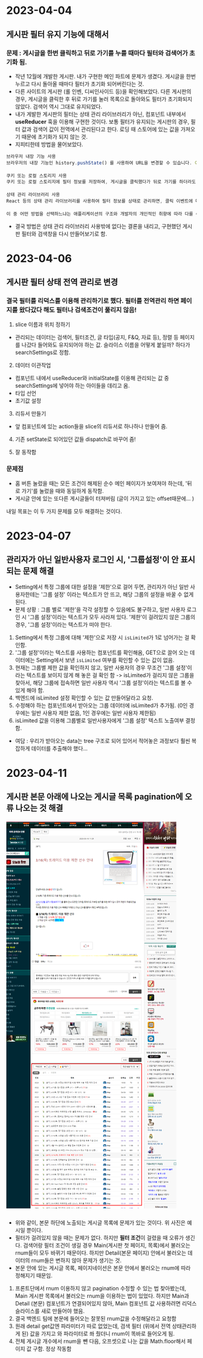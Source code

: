 # 2023-04-04

## 게시판 필터 유지 기능에 대해서
### 문제 : 게시글을 한번 클릭하고 뒤로 가기를 누를 때마다 필터와 검색어가 초기화 됨. 
- 작년 12월에 개발한 게시판. 내가 구현한 메인 파트에 문제가 생겼다. 게시글을 한번 누르고 다시 돌아올 때마다 필터가 초기화 되어버린다는 것.
- 다른 사이트의 게시판 (롤 인벤, 디씨인사이드 등)을 확인해보았다. 다른 게시판의 경우, 게시글을 클릭한 후 뒤로 가기를 눌러 목록으로 돌아와도 필터가 초기화되지 않았다. 검색어 역시 그대로 유지되었다.
- 내가 게발한 게시판의 필터는 상태 관리 라이브러리가 아닌, 컴포넌트 내부에서 **useReducer** 훅을 이용해 구현한 것이다. 보통 필터가 유지되는 게시판의 경우, 필터 값과 검색어 값이 전역에서 관리된다고 한다. 로딩 때 스토어에 있는 값을 가져오기 때문에 초기화가 되지 않는 것.
- 지피티한테 방법을 물어보았다.
```js
브라우저 내장 기능 사용
브라우저의 내장 기능인 history.pushState() 를 사용하여 URL을 변경할 수 있습니다. 이를 이용하면 뒤로 가기를 했을 때도 이전 상태를 유지할 수 있습니다. 예를 들어, 게시글을 클릭했을 때 필터 정보와 함께 URL을 변경하여 이를 유지할 수 있습니다.

쿠키 또는 로컬 스토리지 사용
쿠키 또는 로컬 스토리지에 필터 정보를 저장하여, 게시글을 클릭했다가 뒤로 가기를 하더라도 정보를 유지할 수 있습니다. 이 방법은 브라우저가 닫히거나, 사용자가 직접 삭제하지 않는 이상 정보가 계속 유지됩니다.

상태 관리 라이브러리 사용
React 등의 상태 관리 라이브러리를 사용하여 필터 정보를 상태로 관리하면, 클릭 이벤트에 따라 상태를 업데이트하고 이를 유지할 수 있습니다. 이 방법은 상태 관리 라이브러리를 사용하는 애플리케이션에서 일반적으로 사용됩니다.

이 중 어떤 방법을 선택하느냐는 애플리케이션의 구조와 개발자의 개인적인 취향에 따라 다를 수 있습니다.
```
- 결국 방법은 상태 관리 라이브러리 사용밖에 없다는 결론을 내리고, 구현했던 게시판 필터와 검색창을 다시 만들어보기로 함.

# 2023-04-06
## 게시판 필터 상태 전역 관리로 변경 
### 결국 필터를 리덕스를 이용해 관리하기로 했다. 필터를 전역관리 하면 페이지를 왔다갔다 해도 필터나 검색조건이 풀리지 않음! 
1. slice 이름과 위치 정하기 
- 관리되는 데이터는 검색어, 필터조건, 글 타입(공지, F&Q, 자료 등), 정렬 등 페이지를 나갔다 들어와도 유지되어야 하는 값. 슬라이스 이름을 어떻게 붙일까? 하다가 searchSettings로 정함. 

2. 데이터 이관작업
- 컴포넌트 내에서 useReducer와 initialState를 이용해 관리되는 값 중 searchSettings에 넣어야 하는 아이들을 데리고 옴.
- 타입 선언 
- 초기값 설정


3. 리듀서 만들기
- 앞 컴포넌트에 있는 action들을 slice의 리듀서로 하나하나 만들어 줌.

4. 기존 setState로 되어있던 값들 dispatch로 바꾸어 줌!

5. 잘 동작함

### 문제점

- 홈 버튼 눌렀을 때는 모든 조건이 해제된 순수 메인 페이지가 보여져야 하는데, '뒤로 가기'를 눌렀을 때와 동일하게 동작함. 
- 게시글 안에 있는 또다른 게시글들이 터져버림 (글이 가지고 있는 offset때문에... )

내일 목표는 이 두 가지 문제를 모두 해결하는 것이다.


# 2023-04-07 
## 관리자가 아닌 일반사용자 로그인 시, '그룹설정'이 안 표시되는 문제 해결
- Setting에서 특정 그룹에 대한 설정을 '제한'으로 걸어 두면, 관리자가 아닌 일반 사용자한테는 '그룹 설정' 이라는 텍스트가 안 뜨고, 해당 그룹의 설정을 바꿀 수 없게 된다.
- 문제 상황 : 그룹 별로 '제한'을 각각 설정할 수 있음에도 불구하고, 일반 사용자 로그인 시 '그룹 설정'이라는 텍스트가 모두 사라져 있다. '제한'이 걸려있지 않은 그룹의 경우, '그룹 설정'이라는 텍스트가 떠야 한다.

1) Setting에서 특정 그룹에 대해 '제한'으로 저장 시 `isLimited`가 1로 넘어가는 걸 확인함.
2) '그룹 설정'이라는 텍스트를 사용하는 컴포넌트를 확인해옴, GET으로 끌어 오는 데이터에는 Setting에서 보낸 `isLimited` 여부를 확인할 수 있는 값이 없음.
3) 현재는 그룹별 제한 값을 확인하지 않고, 일반 사용자의 경우 무조건 '그룹 설정'이라는 텍스트를 보이지 않게 해 놓은 걸 확인 함 -> isLimited가 걸리지 않은 그룹을 찾아서, 해당 그룹에 접속하면 일반 사용자 역시 '그룹 설정'이라는 텍스트를 볼 수 있게 해야 함.
4) 백엔드에 isLimited 설정 확인할 수 있는 값 만들어달라고 요청. 
5) 수정해야 하는 컴포넌트에서 받아오는 그룹 데이터에 isLimited가 추가됨. (0인 경우에는 일반 사용자 제한 없음, 1인 경우에는 일반 사용자 제한됨)
6) isLimited 값을 이용해 그룹별로 일반사용자에게 '그룹 설정' 텍스트 노출여부 결정함. 

- 여담 : 우리가 받아오는 data는 tree 구조로 되어 있어서 적어놓은 과정보다 훨씬 복잡하게 데이터를 추출해야 했다...

# 2023-04-11
## 게시판 본문 아래에 나오는 게시글 목록 pagination에 오류 나오는 것 해결
### <img src="https://github.com/Anne-Hyeyeon/mystorage/blob/main/20230411_182847.png?raw=true" />

###
- 위와 같이, 본문 하단에 노출되는 게시글 목록에 문제가 있는 것이다. 위 사진은 예시일 뿐이다.
- 필터가 걸려있지 않을 때는 문제가 없다. 하지만 **필터 조건**이 걸렸을 때 오류가 생긴다. 검색어랑 필터 조건이 생길 경우 Main(게시판 첫 페이지, 목록)에서 불러오는 rnum들이 모두 바뀌기 때문이다. 하지만 Detail(본문 페이지) 안에서 불러오는 데이터의 rnum들은 변하지 않아 문제가 생기는 것.
- 본문 안에 있는 게시글 목록, 페이지네이션은 본문 안에서 불러오는 rnum에 따라 정해지기 때문임.
 
 1) 프론트단에서 rnum 이용하지 않고 pagination 수정할 수 있는 법 찾아봤는데, Main 게시판 목록에서 불러오는 rnum을 이용하는 법이 있었다. 하지만 Main과 Detail (본문) 컴포넌트가 연결되어있지 않아, Main 컴포넌트 값 사용하려면 리덕스 슬라이스를 새로 만들어야 했음.
 2) 결국 백엔드 팀에 본문에 들어오는 잘못된 rnum값을 수정해달라고 요청함
 3) 원래 detail get값엔 파라미터가 따로 없었는데, 검색 필터 (위에서 전역 상태관리하게 된) 값을 가지고 와 파라미터로 쏴 줬더니 rnum이 똑바로 들어오게 됨.
 4) 전체 게시글 개수에서 rnum을 뺀 다음, 오프셋으로 나눈 값을 Math.floor해서 페이지 값 구함. 정상 작동함
      
